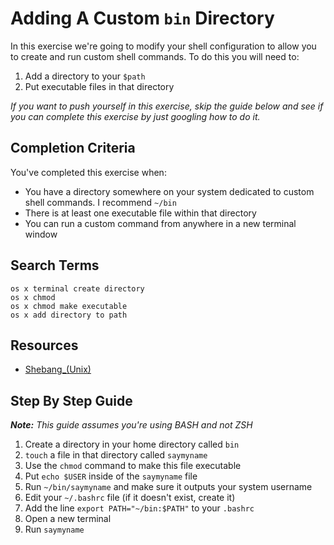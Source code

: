 # Adding A Custom `bin` Directory

In this exercise we're going to modify your shell configuration to allow you to
create and run custom shell commands. To do this you will need to:

1. Add a directory to your `$path`
2. Put executable files in that directory

_If you want to push yourself in this exercise, skip the guide below and see if
you can complete this exercise by just googling how to do it._

## Completion Criteria

You've completed this exercise when:

- You have a directory somewhere on your system dedicated to custom shell
commands. I recommend `~/bin`
- There is at least one executable file within that directory
- You can run a custom command from anywhere in a new terminal window

## Search Terms

```
os x terminal create directory
os x chmod
os x chmod make executable
os x add directory to path
```

## Resources

<!-- not sure why this didn't work
- [Shebang_(Unix)](https://en.wikipedia.org/wiki/Shebang_(Unix))
-->
- <a href="https://en.wikipedia.org/wiki/Shebang_(Unix)">Shebang_(Unix)</a>

## Step By Step Guide


___Note:__ This guide assumes you're using BASH and not ZSH_

1. Create a directory in your home directory called `bin`
0. `touch` a file in that directory called `saymyname`
0. Use the `chmod` command to make this file executable
0. Put `echo $USER` inside of the `saymyname` file
0. Run `~/bin/saymyname` and make sure it outputs your system username
0. Edit your `~/.bashrc` file (if it doesn't exist, create it)
0. Add the line `export PATH="~/bin:$PATH"` to your `.bashrc`
0. Open a new terminal
0. Run `saymyname`
